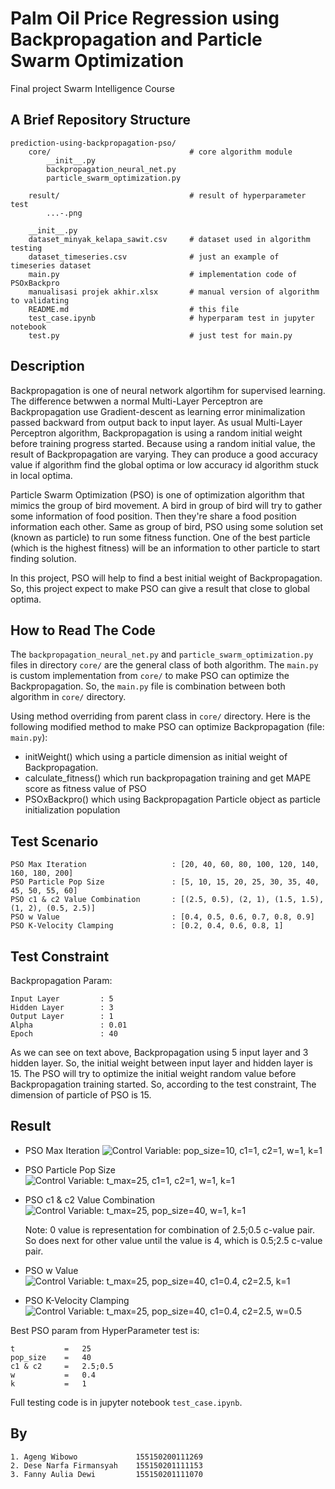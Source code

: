 # Palm Oil Price Regression using Backpropagation and Particle Swarm Optimization

Final project Swarm Intelligence Course

## A Brief Repository Structure

```text
prediction-using-backpropagation-pso/
    core/                               # core algorithm module
        __init__.py
        backpropagation_neural_net.py
        particle_swarm_optimization.py

    result/                             # result of hyperparameter test
        ...-.png

    __init__.py
    dataset_minyak_kelapa_sawit.csv     # dataset used in algorithm testing
    dataset_timeseries.csv              # just an example of timeseries dataset
    main.py                             # implementation code of PSOxBackpro
    manualisasi projek akhir.xlsx       # manual version of algorithm to validating
    README.md                           # this file
    test_case.ipynb                     # hyperparam test in jupyter notebook
    test.py                             # just test for main.py
```

## Description

Backpropagation is one of neural network algortihm for supervised learning. The difference betwwen a normal Multi-Layer Perceptron are Backpropagation use Gradient-descent as learning error minimalization passed backward from output back to input layer. As usual Multi-Layer Perceptron algorithm, Backpropagation is using a random initial weight before training progress started. Because using a random initial value, the result of Backpropagation are varying. They can produce a good accuracy value if algorithm find the global optima or low accuracy id algorithm stuck in local optima.

Particle Swarm Optimization (PSO) is one of optimization algorithm that mimics the group of bird movement. A bird in group of bird will try to gather some information of food position. Then they're share a food position information each other. Same as group of bird, PSO using some solution set (known as particle) to run some fitness function. One of the best particle (which is the highest fitness) will be an information to other particle to start finding solution.

In this project, PSO will help to find a best initial weight of Backpropagation. So, this project expect to make PSO can give a result that close to global optima.

## How to Read The Code

The `backpropagation_neural_net.py` and `particle_swarm_optimization.py` files in directory `core/` are the general class of both algorithm. The `main.py` is custom implementation from `core/` to make PSO can optimize the Backpropagation. So, the `main.py` file is combination between both algorithm in `core/` directory.

Using method overriding from parent class in `core/` directory. Here is the following modified method to make PSO can optimize Backpropagation (file: `main.py`):

- initWeight() which using a particle dimension as initial weight of Backpropagation.
- calculate_fitness() which run backpropagation training and get MAPE score as fitness value of PSO
- PSOxBackpro() which using Backpropagation Particle object as particle initialization population

## Test Scenario

```text
PSO Max Iteration                   : [20, 40, 60, 80, 100, 120, 140, 160, 180, 200]
PSO Particle Pop Size               : [5, 10, 15, 20, 25, 30, 35, 40, 45, 50, 55, 60]
PSO c1 & c2 Value Combination       : [(2.5, 0.5), (2, 1), (1.5, 1.5), (1, 2), (0.5, 2.5)]
PSO w Value                         : [0.4, 0.5, 0.6, 0.7, 0.8, 0.9]
PSO K-Velocity Clamping             : [0.2, 0.4, 0.6, 0.8, 1]
```

## Test Constraint

Backpropagation Param:

```text
Input Layer         : 5
Hidden Layer        : 3
Output Layer        : 1
Alpha               : 0.01
Epoch               : 40
```

As we can see on text above, Backpropagation using 5 input layer and 3 hidden layer. So, the initial weight between input layer and hidden layer is 15. The PSO will try to optimize the initial weight random value before Backpropagation training started. So, according to the test constraint, The dimension of particle of PSO is 15.

## Result

- PSO Max Iteration
  ![Control Variable: pop_size=10, c1=1, c2=1, w=1, k=1](https://github.com/desenfirman/prediction-using-backpropagation-pso/raw/master/result/iter_test.png)
- PSO Particle Pop Size
  ![Control Variable: t_max=25, c1=1, c2=1, w=1, k=1](https://github.com/desenfirman/prediction-using-backpropagation-pso/raw/master/result/par_pop_size_test.png)  
- PSO c1 & c2 Value Combination
  ![Control Variable: t_max=25, pop_size=40, w=1, k=1](https://github.com/desenfirman/prediction-using-backpropagation-pso/raw/master/result/c_value_test.png)  
  
  Note: 0 value is representation for combination of 2.5;0.5 c-value pair. So does next for other value until the value is 4, which is 0.5;2.5 c-value pair.
  
- PSO w Value
  ![Control Variable: t_max=25, pop_size=40, c1=0.4, c2=2.5, k=1](https://github.com/desenfirman/prediction-using-backpropagation-pso/raw/master/result/w_value_test.png)  
- PSO K-Velocity Clamping
  ![Control Variable: t_max=25, pop_size=40, c1=0.4, c2=2.5, w=0.5](https://github.com/desenfirman/prediction-using-backpropagation-pso/raw/master/result/k_value_test.png)
 
Best PSO param from HyperParameter test is:
```
t           =   25
pop_size    =   40
c1 & c2     =   2.5;0.5
w           =   0.4
k           =   1
```

Full testing code is in jupyter notebook `test_case.ipynb`.

## By

```text
1. Ageng Wibowo             155150200111269
2. Dese Narfa Firmansyah    155150201111153
3. Fanny Aulia Dewi         155150201111070
```
